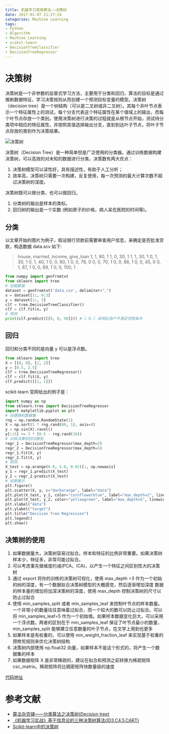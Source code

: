 ```yaml
---
title: 机器学习常用算法——决策树
date: 2017-01-07 21:27:24
categories: Machine Learning
tags:
- Python
- Algorithm
- Machine Learning
- scikit-learn
- DecisionTreeClassifier
- DecisionTreeRegressor
---
```

# 决策树

决策树是一个非参数的监督式学习方法，主要用于分类和回归，算法的目标是通过推断数据特征，学习决策规则从而创建一个预测目标变量的模型。决策树（decision tree）是一个树结构（可以是二叉树或非二叉树）。其每个非叶节点表示一个特征属性上的测试，每个分支代表这个特征属性在某个值域上的输出，而每个叶节点存放一个类别。使用决策树进行决策的过程就是从根节点开始，测试待分类项中相应的特征属性，并按照其值选择输出分支，直到到达叶子节点，将叶子节点存放的类别作为决策结果。

<img src="/assets/img/决策树.png" alt="决策树">

<!-- more -->
决策树（Decision Tree）是一种简单但是广泛使用的分类器。通过训练数据构建决策树，可以高效的对未知的数据进行分类。决策数有两大优点：
1. 决策树模型可以读性好，具有描述性，有助于人工分析；
2. 效率高，决策树只需要一次构建，反复使用，每一次预测的最大计算次数不超过决策树的深度。

决策树既可以做分类，也可以做回归。
1. 分类树的输出是样本的类标。
2. 回归树的输出是一个实数 (例如房子的价格，病人呆在医院的时间等)。	

## 分类

以文章开始的图片为例子，假设银行贷款前需要审查用户信息，来确定是否批准贷款，构造数据 data.scv 如下:

> house, married, income, give_loan
1, 1, 80, 1
1, 0, 30, 1
1, 1, 30, 1
0, 1, 30, 1
0, 1, 40, 1
0, 0, 80, 1
0, 0, 78, 0
0, 0, 70, 1
0, 0, 88, 1
0, 0, 45, 0
0, 1, 87, 1
0, 0, 89, 1
0, 0, 100, 1

```python
from numpy import genfromtxt
from sklearn import tree
# 加载数据
dataset = genfromtxt('data.csv', delimiter=",")
x = dataset[1:, 0:3]
y = dataset[1:, 3]
clf = tree.DecisionTreeClassifier()
clf = clf.fit(x, y)
# 预测
print(clf.predict([[0, 0, 50]])) # [ 0.] 说明此用户不满足贷款条件
```

## 回归

回归和分类不同的是向量 y 可以是浮点数。

```python
from sklearn import tree
X = [[0, 0], [2, 2]]
y = [0.5, 2.5]
clf = tree.DecisionTreeRegressor()
clf = clf.fit(X, y)
clf.predict([[1, 1]])
```

scikit-learn 官网给出的例子是：

```python
import numpy as np
from sklearn.tree import DecisionTreeRegressor
import matplotlib.pyplot as plt
# 创建随机数据集
rng = np.random.RandomState(1)
X = np.sort(5 * rng.rand(80, 1), axis=0)
y = np.sin(X).ravel()
y[::5] += 3 * (0.5 - rng.rand(16))
# 训练决策树回归模型
regr_1 = DecisionTreeRegressor(max_depth=2)
regr_2 = DecisionTreeRegressor(max_depth=5)
regr_1.fit(X, y)
regr_2.fit(X, y)
# 预测
X_test = np.arange(0.0, 5.0, 0.01)[:, np.newaxis]
y_1 = regr_1.predict(X_test)
y_2 = regr_2.predict(X_test)
# 结果展示
plt.figure()
plt.scatter(X, y, c="darkorange", label="data")
plt.plot(X_test, y_1, color="cornflowerblue", label="max_depth=2", linewidth=2)
plt.plot(X_test, y_2, color="yellowgreen", label="max_depth=5", linewidth=2)
plt.xlabel("data")
plt.ylabel("target")
plt.title("Decision Tree Regression")
plt.legend()
plt.show()
```

## 决策树的使用

1. 如果数据量大，决策树容易过拟合。样本和特征的比例非常重要。如果决策树样本少，特征多，非常可能过拟合。
2. 可以考虑事先做维度约减(PCA，ICA)，以产生一个特征之间区别性大的决策树
3. 通过 export 将你的训练的决策树可视化，使用 max_depth =3 作为一个初始的树的深度，有一个数据拟合决策树模型的大概感觉，然后逐渐增加深度
数据的样本量的增加将加深决策树的深度，使用 max_depth 控制决策树的尺寸以防止过拟合
4. 使用 min_samples_split 或者 min_samples_leaf 来控制叶节点的样本数量。一个非常小的数量往往意味着过拟合，而一个较大的数可以防止过拟合。可以将 min_samples_leaf=5 作为一个初始值。如果样本数据变化巨大，可以采用一个浮点数。两者的区别在于 min_samples_leaf 保证了叶节点最小的数量，min_samples_split 能够建立任意数量的叶子节点，在文学上用到也更多
5. 如果样本是有权重的，可以使用 min_weight_fraction_leaf 来实现基于权重的预修剪规则来优化决策树结构
6. 决策树内部使用 np.float32 向量，如果样本不是这个形式的，将产生一个数据集的样本
7. 如果数据矩阵 X 是非常稀疏的，建议在拟合和预测之前转换为稀疏矩阵 csc_matrix。稀疏矩阵将比稠密矩阵快数量级的速度

[代码地址](https://github.com/Leo555/scikit-learn_demo/tree/master/03DecisionTree)

# 参考文献
- [算法杂货铺——分类算法之决策树(Decision tree)](http://www.cnblogs.com/leoo2sk/archive/2010/09/19/decision-tree.html)
- [《机器学习实战》基于信息论的三种决策树算法(ID3,C4.5,CART)](http://blog.csdn.net/gamer_gyt/article/details/51242815)
- [Scikit-learn中的决策树](http://python.jobbole.com/86911/)
